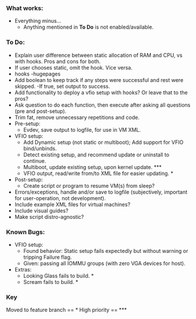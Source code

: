 ### What works:
* Everything minus...
    - Anything mentioned in **To Do** is not enabled/available.

### To Do:
* Explain user difference between static allocation of RAM and CPU, vs with hooks. Pros and cons for both.
* If user chooses static, omit the hook. Vice versa.
* hooks
    -hugepages
* Add boolean to keep track if any steps were successful and rest were skipped.
    -If true, set output to success.
* Add functionality to deploy a vfio setup with hooks? Or leave that to the pros?
* Ask question to do each function, then execute after asking all questions (pre and post-setup).
* Trim fat, remove unnecessary repetitions and code.
* Pre-setup:
    - Evdev, save output to logfile, for use in VM XML.
* VFIO setup:
    - Add Dynamic setup (not static or multiboot); Add support for VFIO bind/unbinds.
    - Detect existing setup, and recommend update or uninstall to continue.
    - Multiboot, update existing setup, upon kernel update. ***
    - VFIO output, read/write from/to XML file for easier updating. *
* Post-setup:
    - Create script or program to resume VM(s) from sleep?
* Errors/exceptions, handle and/or save to logfile (subjectively, important for user-operation, not development).
* Include example XML files for virtual machines?
* Include visual guides?
* Make script distro-agnostic?

### Known Bugs:
* VFIO setup:
    - Found behavior: Static setup fails expectedly but without warning or tripping Failure flag.
    - Given: passing all IOMMU groups (with zero VGA devices for host).
* Extras:
    - Looking Glass fails to build. *
    - Scream fails to build. *

### Key
Moved to feature branch == *
High priority == ***